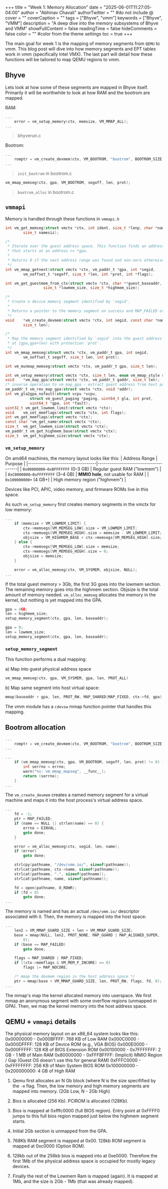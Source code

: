 +++
title = "Week 1: Memory Allocation"
date = "2025-06-01T11:27:05-04:00"
author = "Abhinav Chavali"
authorTwitter = "" #do not include @
cover = ""
coverCaption = ""
tags = ["Bhyve", "vmm"]
keywords = ["Bhyve", "VMM"]
description = "A deep dive into the memory subsystems of Bhyve and VMM"
showFullContent = false
readingTime = false
hideComments = false
color = "" #color from the theme settings
toc = true
+++

The main goal for week 1 is the mapping of memory segments from `QEMU` to vmm. This blog post will dive into how memory segments and EPT tables work in vmm (specifically Intel VMX). The last part will detail how these functions will be tailored to map QEMU regions to vmm.

## Bhyve
Lets look at how some of these segments are mapped in Bhyve itself. Primarily it will be worthwhile to look at how RAM and the bootrom are mapped.

RAM:
```C
...
	error = vm_setup_memory(ctx, memsize, VM_MMAP_ALL);
...
```
> bhyverun.c

Bootrom:
```C
...
	romptr = vm_create_devmem(ctx, VM_BOOTROM, "bootrom", BOOTROM_SIZE);
...
```
> `init_bootrom` in bootrom.c

```C
vm_mmap_memseg(ctx, gpa, VM_BOOTROM, segoff, len, prot);
```
> `bootrom_alloc` in bootrom.c

## `vmmapi`

Memory is handled through these functions in `vmmapi.h`
```C
int	vm_get_memseg(struct vmctx *ctx, int ident, size_t *lenp, char *name,
	    size_t namesiz);

/*
 * Iterate over the guest address space. This function finds an address range
 * that starts at an address >= *gpa.
 *
 * Returns 0 if the next address range was found and non-zero otherwise.
 */
int	vm_mmap_getnext(struct vmctx *ctx, vm_paddr_t *gpa, int *segid,
	    vm_ooffset_t *segoff, size_t *len, int *prot, int *flags);

int	vm_get_guestmem_from_ctx(struct vmctx *ctx, char **guest_baseaddr,
				 size_t *lowmem_size, size_t *highmem_size);

/*
 * Create a device memory segment identified by 'segid'.
 *
 * Returns a pointer to the memory segment on success and MAP_FAILED otherwise.
 */
void	*vm_create_devmem(struct vmctx *ctx, int segid, const char *name,
	    size_t len);

/*
 * Map the memory segment identified by 'segid' into the guest address space
 * at [gpa,gpa+len) with protection 'prot'.
 */
int	vm_mmap_memseg(struct vmctx *ctx, vm_paddr_t gpa, int segid,
	    vm_ooffset_t segoff, size_t len, int prot);

int	vm_munmap_memseg(struct vmctx *ctx, vm_paddr_t gpa, size_t len);

int	vm_setup_memory(struct vmctx *ctx, size_t len, enum vm_mmap_style s);
void	*vm_map_gpa(struct vmctx *ctx, vm_paddr_t gaddr, size_t len);
/* inverse operation to vm_map_gpa - extract guest address from host pointer */
vm_paddr_t vm_rev_map_gpa(struct vmctx *ctx, void *addr);
int	vm_gla2gpa_nofault(struct vcpu *vcpu,
		   struct vm_guest_paging *paging, uint64_t gla, int prot,
		   uint64_t *gpa, int *fault);
uint32_t vm_get_lowmem_limit(struct vmctx *ctx);
void	vm_set_memflags(struct vmctx *ctx, int flags);
int	vm_get_memflags(struct vmctx *ctx);
const char *vm_get_name(struct vmctx *ctx);
size_t	vm_get_lowmem_size(struct vmctx *ctx);
vm_paddr_t vm_get_highmem_base(struct vmctx *ctx);
size_t	vm_get_highmem_size(struct vmctx *ctx);
```
### `vm_setup_memory`
On amd64 machines, the memory layout looks like this:
| Address Range                     | Purpose                              |
|----------------------------------|--------------------------------------|
| `0x00000000–0xBFFFFFFF` (0–3 GB) | Regular guest RAM ("lowmem")         |
| `0xC0000000–0xFFFFFFFF` (3–4 GB) | **MMIO hole**, not usable for RAM    |
| `0x100000000+` (4 GB+)           | High memory region ("highmem")       |

Devices like PCI, APIC, video memory, and firmware ROMs live in this space.

As such `vm_setup_memory` first creates memory segments in the vmctx for low memory:
```C
...
	if (memsize > VM_LOWMEM_LIMIT) {
		ctx->memsegs[VM_MEMSEG_LOW].size = VM_LOWMEM_LIMIT;
		ctx->memsegs[VM_MEMSEG_HIGH].size = memsize - VM_LOWMEM_LIMIT;
		objsize = VM_HIGHMEM_BASE + ctx->memsegs[VM_MEMSEG_HIGH].size;
	} else {
		ctx->memsegs[VM_MEMSEG_LOW].size = memsize;
		ctx->memsegs[VM_MEMSEG_HIGH].size = 0;
		objsize = memsize;
	}

	error = vm_alloc_memseg(ctx, VM_SYSMEM, objsize, NULL);
...
```
If the total guest memory > 3Gb, the first 3G goes into the lowmem section. The remaining memory goes into the highmem section. Objsize is the total amount of memory needed. `vm_alloc_memseg` allocates the memory in the kernel, but nothing is yet mapped into the GPA.

```C
gpa = 4GB;
len = highmem_size;
setup_memory_segment(ctx, gpa, len, baseaddr);
```

```C
gpa = 0;
len = lowmem_size;
setup_memory_segment(ctx, gpa, len, baseaddr);
```

### `setup_memory_segment`

This function performs a dual mapping:

a) Map into guest physical address space
```C
vm_mmap_memseg(ctx, gpa, VM_SYSMEM, gpa, len, PROT_ALL)
```

b) Map same segment into host virtual space:
```C
mmap(baseaddr + gpa, len, PROT_RW, MAP_SHARED|MAP_FIXED, ctx->fd, gpa)
```

The vmm module has a `cdevsw` mmap function pointer that handles this mapping.

## Bootrom allocation
```C
...
	romptr = vm_create_devmem(ctx, VM_BOOTROM, "bootrom", BOOTROM_SIZE);
...
```

```C
...
	if (vm_mmap_memseg(ctx, gpa, VM_BOOTROM, segoff, len, prot) != 0) {
		int serrno = errno;
		warn("%s: vm_mmap_mapseg", __func__);
		return (serrno);
	}
...
```

The `vm_create_devmem` creates a named memory segment for a virtual machine and maps it into the host process's virtual address space.

```C
...
	fd = -1;
	ptr = MAP_FAILED;
	if (name == NULL || strlen(name) == 0) {
		errno = EINVAL;
		goto done;
	}

	error = vm_alloc_memseg(ctx, segid, len, name);
	if (error)
		goto done;

	strlcpy(pathname, "/dev/vmm.io/", sizeof(pathname));
	strlcat(pathname, ctx->name, sizeof(pathname));
	strlcat(pathname, ".", sizeof(pathname));
	strlcat(pathname, name, sizeof(pathname));

	fd = open(pathname, O_RDWR);
	if (fd < 0)
		goto done;
...
```
 The memory is named and has an actual `/dev/vmm.io/` descriptor associated with it. Then, the memory is mapped into the host space:

```C
...
	len2 = VM_MMAP_GUARD_SIZE + len + VM_MMAP_GUARD_SIZE;
	base = mmap(NULL, len2, PROT_NONE, MAP_GUARD | MAP_ALIGNED_SUPER, -1,
	    0);
	if (base == MAP_FAILED)
		goto done;

	flags = MAP_SHARED | MAP_FIXED;
	if ((ctx->memflags & VM_MEM_F_INCORE) == 0)
		flags |= MAP_NOCORE;

	/* mmap the devmem region in the host address space */
	ptr = mmap(base + VM_MMAP_GUARD_SIZE, len, PROT_RW, flags, fd, 0);
...
```
The mmap's map the kernel allocated memory into userspace. We first mmap an anonymous segment with some overflow regions (unmapped in GPA). Then, we map the kernel memory into the host address space.

## QEMU + `vmmapi` details
The physical memory layout on an x86_64 system looks like this:
0x00000000 - 0x000BFFFF: 768 KB of Low RAM
0x000C0000 - 0x000DFFFF: 128 KB of Device ROM (e.g., VGA BIOS) 
0x000E0000 - 0x000FFFFF: 128 KB of BIOS Extension ROM
0x00100000 - 0x7FFFFFFF: 2 GB - 1 MB of Main RAM
0x80000000 - 0xFFFBFFFF: (Implicit) MMIO Region / Gap (Guest OS doesn't use this for general RAM)
0xFFFC0000 - 0xFFFFFFFF: 256 KB of Main System BIOS ROM
0x100000000 - 0x200000000: 4 GB of High RAM

1) Qemu first allocates an N Gb block (where N is the size specifified by the `-m` flag. Then, the low memory and high memory segments are mapped into memory. (2Gb Low, N - 2Gb High)

2) Bios is allocated (256 Kb). PCIROM is allocated (128Kb).

3) Bios is mapped at 0xfffc0000 (full BIOS region). Entry point at 0xFFFF0 jumps to this full bios region mapped just below the highmem segment starts.

4) Initial 2Gb section is unmapped from the GPA.

5) 768Kb RAM segment is mapped at 0x00. 128kb ROM segment is mapped at 0xc0000 (Option ROM).

6) 128kb out of the 256kb bios is mapped into at 0xe0000. Therefore the first 1Mb of the physical address space is occupied for mostly legacy devices.

7) Finally the rest of the Lowmem Ram is mapped (again). It is mapped at 1Mb, and the size is 2Gb - 1Mb (that was already mapped).